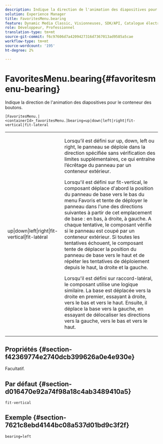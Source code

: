 ```yaml
---
description: Indique la direction de l'animation des diapositives pour le conteneur des boutons.
solution: Experience Manager
title: FavoritesMenu.bearing
feature: Dynamic Media Classic, Visionneuses, SDK/API, Catalogue électronique
role: Développeur, Professionnel
translation-type: tm+mt
source-git-commit: f6c97606d7a4209427316d7367013ad9585a5cae
workflow-type: tm+mt
source-wordcount: '195'
ht-degree: 2%

---
```



# FavoritesMenu.bearing{#favoritesmenu-bearing}

Indique la direction de l&#39;animation des diapositives pour le conteneur des boutons.

`[FavoritesMenu.|<containerId>_favoritesMenu.]bearing=up|down|left|right|fit-vertical|fit-lateral`

<table id="table_2B109D2F91E64B5382B31921C3780FA5"> 
 <tbody> 
  <tr> 
   <td colname="col1"> <p><span class="codeph"> up|down|left|right|fit-vertical|fit-latéral</span> </p> </td> 
   <td colname="col2"> <p> Lorsqu’il est défini sur <span class="codeph"> up</span>, <span class="codeph"> down</span>, <span class="codeph"> left</span> ou <span class="codeph"> right</span>, le panneau se déploie dans la direction spécifiée sans vérification des limites supplémentaires, ce qui entraîne l’écrêtage du panneau par un conteneur extérieur. </p> <p>Lorsqu'il est défini sur <span class="codeph"> fit-vertical</span>, le composant déplace d'abord la position du panneau de base vers le bas du menu Favoris et tente de déployer le panneau dans l'une des directions suivantes à partir de cet emplacement de base : en bas, à droite, à gauche. A chaque tentative, le composant vérifie si le panneau est coupé par un conteneur extérieur. Si toutes les tentatives échouent, le composant tente de déplacer la position du panneau de base vers le haut et de répéter les tentatives de déploiement depuis le haut, la droite et la gauche. </p> <p>Lorsqu'il est défini sur <span class="codeph"> raccord-latéral</span>, le composant utilise une logique similaire. La base est déplacée vers la droite en premier, essayant à droite, vers le bas et vers le haut. Ensuite, il déplace la base vers la gauche, en essayant de délocaliser les directions vers la gauche, vers le bas et vers le haut. </p> </td> 
  </tr> 
 </tbody> 
</table>

## Propriétés {#section-f42369774e2740dcb399626a0e4e930e}

Facultatif.

## Par défaut {#section-d016470e92a74f98a18c4ab3489410a5}

`fit-vertical`

## Exemple {#section-7621c8ebd4144bc08a537d01bd9c3f2f}

`bearing=left`
